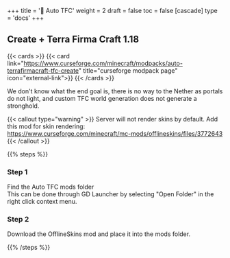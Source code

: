 +++
title = '🔴 Auto TFC'
weight = 2
draft = false
toc = false
[cascade]
	type = 'docs'
+++

## Create + Terra Firma Craft 1.18

{{< cards >}}
	{{< card link="https://www.curseforge.com/minecraft/modpacks/auto-terrafirmacraft-tfc-create" title="curseforge modpack page" icon="external-link">}}
{{< /cards >}}

We don't know what the end goal is, there is no way to the Nether as portals do not light, and custom TFC world generation
does not generate a stronghold.

{{< callout type="warning" >}}
Server will not render skins by default. Add this mod for skin rendering:\
https://www.curseforge.com/minecraft/mc-mods/offlineskins/files/3772643
{{< /callout >}}


{{% steps %}}

### Step 1

Find the Auto TFC mods folder\
This can be done through GD Launcher by selecting "Open Folder"
in the right click context menu.

### Step 2

Download the OfflineSkins mod and place it into the mods folder.


{{% /steps %}}